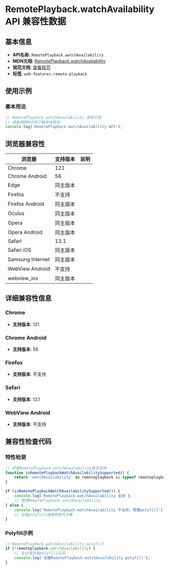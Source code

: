# RemotePlayback.watchAvailability API 兼容性数据

## 基本信息

- **API名称**: `RemotePlayback.watchAvailability`
- **MDN文档**: [RemotePlayback.watchAvailability](https://developer.mozilla.org/docs/Web/API/RemotePlayback/watchAvailability)
- **规范文档**: [查看规范](https://w3c.github.io/remote-playback/#dom-remoteplayback-watchavailability)
- **标签**: `web-features:remote-playback`

## 使用示例

### 基本用法

```javascript
// RemotePlayback.watchAvailability 使用示例
// 请查阅MDN文档了解具体用法
console.log('RemotePlayback.watchAvailability API');
```

## 浏览器兼容性

| 浏览器 | 支持版本 | 说明 |
|--------|----------|------|
| Chrome | 121 |  |
| Chrome Android | 56 |  |
| Edge | 同主版本 |  |
| Firefox | 不支持 |  |
| Firefox Android | 同主版本 |  |
| Oculus | 同主版本 |  |
| Opera | 同主版本 |  |
| Opera Android | 同主版本 |  |
| Safari | 13.1 |  |
| Safari iOS | 同主版本 |  |
| Samsung Internet | 同主版本 |  |
| WebView Android | 不支持 |  |
| webview_ios | 同主版本 |  |

## 详细兼容性信息

### Chrome

- **支持版本**: 121

### Chrome Android

- **支持版本**: 56

### Firefox

- **支持版本**: 不支持

### Safari

- **支持版本**: 13.1

### WebView Android

- **支持版本**: 不支持

## 兼容性检查代码

### 特性检测

```javascript
// 检查RemotePlayback.watchAvailability是否支持
function isRemotePlaybackWatchAvailabilitySupported() {
    return 'watchAvailability' in remoteplayback && typeof remoteplayback.watchAvailability === 'function';
}

if (isRemotePlaybackWatchAvailabilitySupported()) {
    console.log('RemotePlayback.watchAvailability 支持');
    // 使用RemotePlayback.watchAvailability
} else {
    console.log('RemotePlayback.watchAvailability 不支持，需要polyfill');
    // 加载polyfill或使用替代方案
}
```

### Polyfill示例

```javascript
// RemotePlayback.watchAvailability polyfill
if (!remoteplayback.watchAvailability) {
    // 在这里添加polyfill实现
    console.log('加载RemotePlayback.watchAvailability polyfill');
}
```


